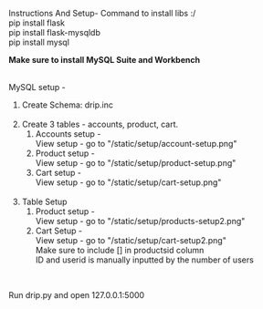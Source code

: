 Instructions And Setup-
Command to install libs :/<br>
    pip install flask<br>
    pip install flask-mysqldb<br>
    pip install mysql<br>

<strong>Make sure to install MySQL Suite and Workbench</strong><br><br>

MySQL setup - 

1. Create Schema: drip.inc<br><br>
2. Create 3 tables - accounts, product, cart.<br>
    1. Accounts setup - <br>
        View setup - go to "/static/setup/account-setup.png"<br>
    2. Product setup - <br>
        View setup - go to "/static/setup/product-setup.png"<br>
    3. Cart setup - <br>
        View setup - go to "/static/setup/cart-setup.png"<br><br>
3. Table Setup<br>
    1. Product setup - <br>
        View setup - go to "/static/setup/products-setup2.png"<br>
    2. Cart Setup - <br>
        View setup - go to "/static/setup/cart-setup2.png" <br>
        Make sure to include [] in productsid column<br>
        ID and userid is manually inputted by the number of users<br>
<br>

Run drip.py and open 127.0.0.1:5000
